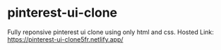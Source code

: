 # pinterest-ui-clone
Fully reponsive pinterest ui clone using only html and css.
Hosted Link: https://pinterest-ui-clone5fr.netlify.app/

